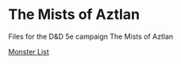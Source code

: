 # The Mists of Aztlan
Files for the D&amp;D 5e campaign The Mists of Aztlan

[Monster List](https://fyggh.github.io/The-Mists-of-Aztlan/docs/Monsters.html)